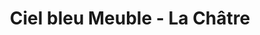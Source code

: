 ---
title: "Ciel bleu Meuble - La Châtre"
url: /la-chatre/ciel-bleu-meuble-la-chatre/
shop: meubles
---